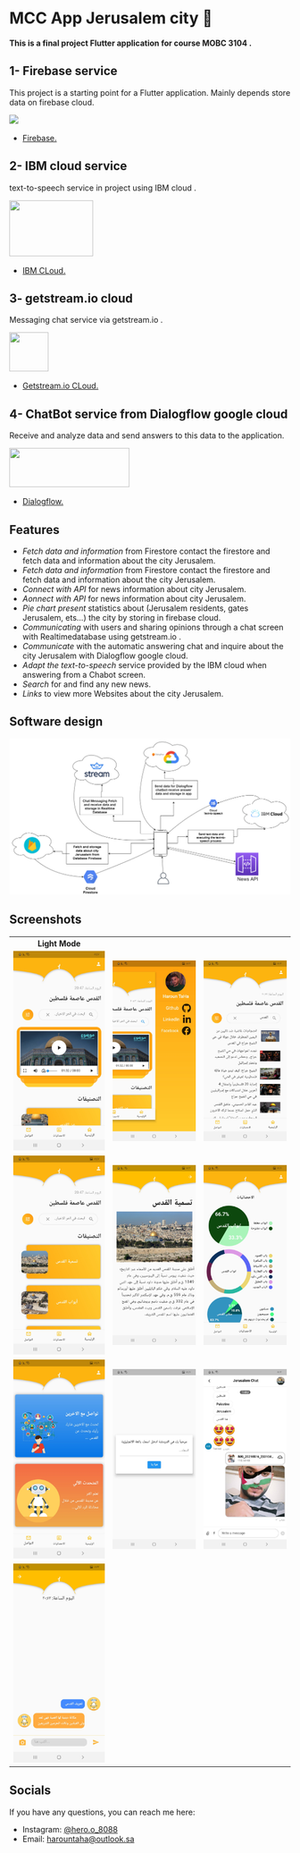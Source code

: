 # MCC App Jerusalem city 📱

<b>
This is a final project Flutter application for course MOBC 3104 .
</b>


## 1- Firebase service
This project is a starting point for a Flutter application.
Mainly depends store data on firebase cloud.

<img src="https://www.gstatic.com/mobilesdk/160503_mobilesdk/logo/2x/firebase_28dp.png"/>

- [Firebase.](https://console.firebase.google.com) 

## 2- IBM cloud service
text-to-speech service in project using IBM cloud .

<img width="150" height ="100" src="https://upload.wikimedia.org/wikipedia/commons/2/24/IBM_Cloud_logo.png"/>

- [IBM CLoud.](https://www.ibm.com/cloud)

## 3- getstream.io cloud 
Messaging chat service via getstream.io .

<img width="70" height ="70" src="https://miro.medium.com/fit/c/105/105/1*m-gTGzrcRxlkNF3gxGbgdQ.png"/>

- [Getstream.io CLoud.](https://getstream.io/)


## 4- ChatBot service from Dialogflow google cloud 
Receive and analyze data and send answers to this data to the application.

<img   width="215" height ="70" src="https://upload.wikimedia.org/wikipedia/en/thumb/c/c7/Dialogflow_logo.svg/694px-Dialogflow_logo.svg.png"/>

- [Dialogflow.](https://dialogflow.cloud.google.com/)


## Features

- _Fetch data and information_ from Firestore contact the firestore and fetch data and information about the city Jerusalem.
- _Fetch data and information_ from Firestore contact the firestore and fetch data and information about the city Jerusalem.
- _Connect with API_ for news information about city Jerusalem.
- _Aonnect with API_ for news information about city Jerusalem.
- _Pie chart present_ statistics about (Jerusalem residents, gates Jerusalem, ets...) the city by storing in firebase cloud.
- _Communicating_ with users and sharing opinions through a chat screen with Realtimedatabase using getstream.io .
- _Communicate_ with the automatic answering chat and inquire about the city Jerusalem with Dialogflow google cloud.
- _Adapt the text-to-speech_ service provided by the IBM cloud when answering from a Chabot screen.
- _Search_ for and find any new news.
- _Links_ to view more Websites about the city Jerusalem.

## Software design

 <img width="800" src="https://github.com/HarounTaHa/MCC-city-of-Jerusalem-app-flutter/blob/master/screenshots/MCC%20Project-MCC%20project.png"> </img>

## Screenshots


<table> 
  <th>Light Mode</th>
  <tr>
    <td> 
      <img width="250" src="https://github.com/HarounTaHa/MCC-city-of-Jerusalem-app-flutter/blob/master/screenshots/Screenshot_1.jpg"> </img>
    </td>
    <td>
      <img width="250" src="https://github.com/HarounTaHa/MCC-city-of-Jerusalem-app-flutter/blob/master/screenshots/Screenshot_2.jpg"> 
  </img> 
    </td>
    <td> 
        <img width="250" src="https://github.com/HarounTaHa/MCC-city-of-Jerusalem-app-flutter/blob/master/screenshots/Screenshot_2_1.jpg"> 
  </img>
    </td>
  </tr>
  
  <tr>
     <td>
       <img width="250" src="https://github.com/HarounTaHa/MCC-city-of-Jerusalem-app-flutter/blob/master/screenshots/Screenshot_3.jpg"> 
  </img>
    </td>
    <td>
      <img width="250" src="https://github.com/HarounTaHa/MCC-city-of-Jerusalem-app-flutter/blob/master/screenshots/Screenshot_3_1.jpg">
    </td>
    <td> 
      <img width="250" src="https://github.com/HarounTaHa/MCC-city-of-Jerusalem-app-flutter/blob/master/screenshots/Screenshot_4.jpg">
    </td>
  </tr>
    <tr>
    <td> 
      <img width="250" src="https://github.com/HarounTaHa/MCC-city-of-Jerusalem-app-flutter/blob/master/screenshots/Screenshot_5.jpg"> </img>
    </td>
    <td>
      <img width="250" src="https://github.com/HarounTaHa/MCC-city-of-Jerusalem-app-flutter/blob/master/screenshots/Screenshot_6.jpg"> 
  </img> 
    </td>
    <td> 
        <img width="250" src="https://github.com/HarounTaHa/MCC-city-of-Jerusalem-app-flutter/blob/master/screenshots/Screenshot_7.jpg"> 
  </img>
    </td>
  </tr>
    <tr>
    <td> 
      <img width="250" src="https://github.com/HarounTaHa/MCC-city-of-Jerusalem-app-flutter/blob/master/screenshots/Screenshot_8.jpg"> </img>
    </td>
    </tr>
</table>

## Socials

If you have any questions, you can reach me here:

- Instagram: [@hero.o_8088](https://www.instagram.com/hero.o_8088/)
- Email: harountaha@outlook.sa
